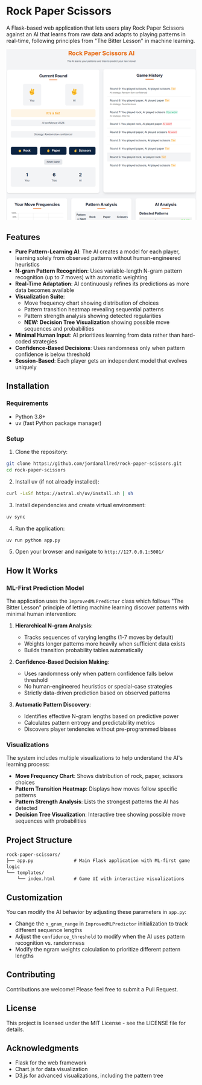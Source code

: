 # Rock Paper Scissors

A Flask-based web application that lets users play Rock Paper Scissors against an AI that learns from raw data and adapts to playing patterns in real-time, following principles from "The Bitter Lesson" in machine learning.

![Rock Paper Scissors AI Game](game.png)

## Features

- **Pure Pattern-Learning AI**: The AI creates a model for each player, learning solely from observed patterns without human-engineered heuristics
- **N-gram Pattern Recognition**: Uses variable-length N-gram pattern recognition (up to 7 moves) with automatic weighting
- **Real-Time Adaptation**: AI continuously refines its predictions as more data becomes available
- **Visualization Suite**:
    - Move frequency chart showing distribution of choices
    - Pattern transition heatmap revealing sequential patterns
    - Pattern strength analysis showing detected regularities
    - **NEW: Decision Tree Visualization** showing possible move sequences and probabilities
- **Minimal Human Input**: AI prioritizes learning from data rather than hard-coded strategies
- **Confidence-Based Decisions**: Uses randomness only when pattern confidence is below threshold
- **Session-Based**: Each player gets an independent model that evolves uniquely

## Installation

### Requirements

- Python 3.8+
- uv (fast Python package manager)

### Setup

1. Clone the repository:

```bash
git clone https://github.com/jordanallred/rock-paper-scissors.git
cd rock-paper-scissors
```

2. Install uv (if not already installed):

```bash
curl -LsSf https://astral.sh/uv/install.sh | sh
```

3. Install dependencies and create virtual environment:

```bash
uv sync
```

4. Run the application:

```bash
uv run python app.py
```

5. Open your browser and navigate to `http://127.0.0.1:5001/`

## How It Works

### ML-First Prediction Model

The application uses the `ImprovedMLPredictor` class which follows "The Bitter Lesson" principle of letting machine learning discover patterns with minimal human intervention:

1. **Hierarchical N-gram Analysis**:
    - Tracks sequences of varying lengths (1-7 moves by default)
    - Weights longer patterns more heavily when sufficient data exists
    - Builds transition probability tables automatically

2. **Confidence-Based Decision Making**:
    - Uses randomness only when pattern confidence falls below threshold
    - No human-engineered heuristics or special-case strategies
    - Strictly data-driven prediction based on observed patterns

3. **Automatic Pattern Discovery**:
    - Identifies effective N-gram lengths based on predictive power
    - Calculates pattern entropy and predictability metrics
    - Discovers player tendencies without pre-programmed biases

### Visualizations

The system includes multiple visualizations to help understand the AI's learning process:

- **Move Frequency Chart**: Shows distribution of rock, paper, scissors choices
- **Pattern Transition Heatmap**: Displays how moves follow specific patterns
- **Pattern Strength Analysis**: Lists the strongest patterns the AI has detected
- **Decision Tree Visualization**: Interactive tree showing possible move sequences with probabilities

## Project Structure

```
rock-paper-scissors/
├── app.py               # Main Flask application with ML-first game logic
└── templates/
    └── index.html       # Game UI with interactive visualizations
```

## Customization

You can modify the AI behavior by adjusting these parameters in `app.py`:

- Change the `n_gram_range` in `ImprovedMLPredictor` initialization to track different sequence lengths
- Adjust the `confidence_threshold` to modify when the AI uses pattern recognition vs. randomness
- Modify the ngram weights calculation to prioritize different pattern lengths

## Contributing

Contributions are welcome! Please feel free to submit a Pull Request.

## License

This project is licensed under the MIT License - see the LICENSE file for details.

## Acknowledgments

- Flask for the web framework
- Chart.js for data visualization
- D3.js for advanced visualizations, including the pattern tree